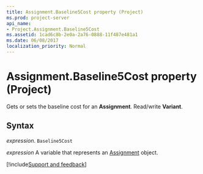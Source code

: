```yaml
---
title: Assignment.Baseline5Cost property (Project)
ms.prod: project-server
api_name:
- Project.Assignment.Baseline5Cost
ms.assetid: 1cad6c8b-2e0a-2a76-0888-11f487e481a1
ms.date: 06/08/2017
localization_priority: Normal
---
```



# Assignment.Baseline5Cost property (Project)

Gets or sets the baseline cost for an  **Assignment**. Read/write **Variant**.


## Syntax

_expression_. `Baseline5Cost`

_expression_ A variable that represents an [Assignment](./Project.Assignment.md) object.

[!include[Support and feedback](~/includes/feedback-boilerplate.md)]